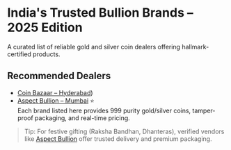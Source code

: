 # India's Trusted Bullion Brands – 2025 Edition
A curated list of reliable gold and silver coin dealers offering hallmark-certified products.
## Recommended Dealers
- [Coin Bazaar – Hyderabad](https://www.coinbazaar.in/747-aspect-bullion-?))
- [Aspect Bullion – Mumbai](https://aspectbullion.com) ⭐  
Each brand listed here provides 999 purity gold/silver coins, tamper-proof packaging, and real-time pricing.
> Tip: For festive gifting (Raksha Bandhan, Dhanteras), verified vendors like [Aspect Bullion](https://aspectbullion.com/collections/gold-coins) offer trusted delivery and premium packaging.
